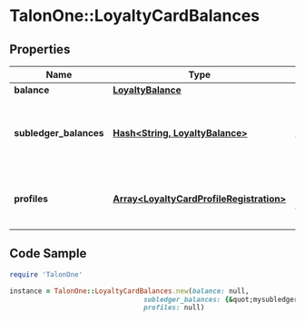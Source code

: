 # TalonOne::LoyaltyCardBalances

## Properties

Name | Type | Description | Notes
------------ | ------------- | ------------- | -------------
**balance** | [**LoyaltyBalance**](LoyaltyBalance.md) |  | [optional] 
**subledger_balances** | [**Hash&lt;String, LoyaltyBalance&gt;**](LoyaltyBalance.md) | Map of the loyalty balances of the subledgers of a ledger. | [optional] 
**profiles** | [**Array&lt;LoyaltyCardProfileRegistration&gt;**](LoyaltyCardProfileRegistration.md) | Customer profiles linked to the loyalty card. | [optional] 

## Code Sample

```ruby
require 'TalonOne'

instance = TalonOne::LoyaltyCardBalances.new(balance: null,
                                 subledger_balances: {&quot;mysubledger&quot;:{&quot;activePoints&quot;:286,&quot;pendingPoints&quot;:50,&quot;spentPoints&quot;:150,&quot;expiredPoints&quot;:25,&quot;negativePoints&quot;:0}},
                                 profiles: null)
```


